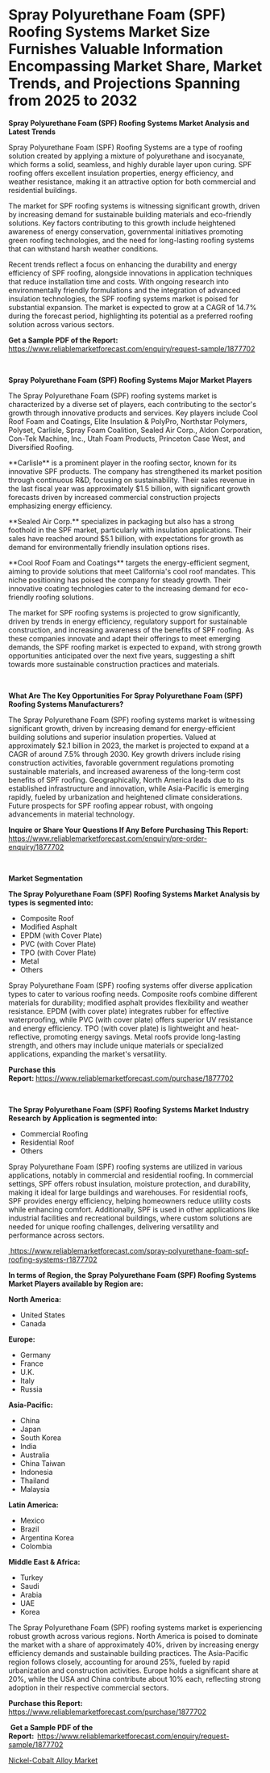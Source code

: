<p><h1>Spray Polyurethane Foam (SPF) Roofing Systems Market Size Furnishes Valuable Information Encompassing Market Share, Market Trends, and Projections Spanning from 2025 to 2032</h1></p><p><strong>Spray Polyurethane Foam (SPF) Roofing Systems Market Analysis and Latest Trends</strong></p>
<p><p>Spray Polyurethane Foam (SPF) Roofing Systems are a type of roofing solution created by applying a mixture of polyurethane and isocyanate, which forms a solid, seamless, and highly durable layer upon curing. SPF roofing offers excellent insulation properties, energy efficiency, and weather resistance, making it an attractive option for both commercial and residential buildings. </p><p>The market for SPF roofing systems is witnessing significant growth, driven by increasing demand for sustainable building materials and eco-friendly solutions. Key factors contributing to this growth include heightened awareness of energy conservation, governmental initiatives promoting green roofing technologies, and the need for long-lasting roofing systems that can withstand harsh weather conditions. </p><p>Recent trends reflect a focus on enhancing the durability and energy efficiency of SPF roofing, alongside innovations in application techniques that reduce installation time and costs. With ongoing research into environmentally friendly formulations and the integration of advanced insulation technologies, the SPF roofing systems market is poised for substantial expansion. The market is expected to grow at a CAGR of 14.7% during the forecast period, highlighting its potential as a preferred roofing solution across various sectors.</p></p>
<p><strong>Get a Sample PDF of the Report:&nbsp;</strong> <a href="https://www.reliablemarketforecast.com/enquiry/request-sample/1877702?utm_campaign=1108&utm_medium=2&utm_source=Github&utm_content=ia&utm_term=04022025&utm_id=spray-polyurethane-foam-spf-roofing-systems">https://www.reliablemarketforecast.com/enquiry/request-sample/1877702</a></p>
<p>&nbsp;</p>
<p><strong>Spray Polyurethane Foam (SPF) Roofing Systems Major Market Players</strong></p>
<p><p>The Spray Polyurethane Foam (SPF) roofing systems market is characterized by a diverse set of players, each contributing to the sector's growth through innovative products and services. Key players include Cool Roof Foam and Coatings, Elite Insulation & PolyPro, Northstar Polymers, Polyset, Carlisle, Spray Foam Coalition, Sealed Air Corp., Aldon Corporation, Con-Tek Machine, Inc., Utah Foam Products, Princeton Case West, and Diversified Roofing.</p><p>**Carlisle** is a prominent player in the roofing sector, known for its innovative SPF products. The company has strengthened its market position through continuous R&D, focusing on sustainability. Their sales revenue in the last fiscal year was approximately $1.5 billion, with significant growth forecasts driven by increased commercial construction projects emphasizing energy efficiency.</p><p>**Sealed Air Corp.** specializes in packaging but also has a strong foothold in the SPF market, particularly with insulation applications. Their sales have reached around $5.1 billion, with expectations for growth as demand for environmentally friendly insulation options rises.</p><p>**Cool Roof Foam and Coatings** targets the energy-efficient segment, aiming to provide solutions that meet California's cool roof mandates. This niche positioning has poised the company for steady growth. Their innovative coating technologies cater to the increasing demand for eco-friendly roofing solutions.</p><p>The market for SPF roofing systems is projected to grow significantly, driven by trends in energy efficiency, regulatory support for sustainable construction, and increasing awareness of the benefits of SPF roofing. As these companies innovate and adapt their offerings to meet emerging demands, the SPF roofing market is expected to expand, with strong growth opportunities anticipated over the next five years, suggesting a shift towards more sustainable construction practices and materials.</p></p>
<p>&nbsp;</p>
<p><strong>What Are The Key Opportunities For Spray Polyurethane Foam (SPF) Roofing Systems Manufacturers?</strong></p>
<p><p>The Spray Polyurethane Foam (SPF) roofing systems market is witnessing significant growth, driven by increasing demand for energy-efficient building solutions and superior insulation properties. Valued at approximately $2.1 billion in 2023, the market is projected to expand at a CAGR of around 7.5% through 2030. Key growth drivers include rising construction activities, favorable government regulations promoting sustainable materials, and increased awareness of the long-term cost benefits of SPF roofing. Geographically, North America leads due to its established infrastructure and innovation, while Asia-Pacific is emerging rapidly, fueled by urbanization and heightened climate considerations. Future prospects for SPF roofing appear robust, with ongoing advancements in material technology.</p></p>
<p><strong>Inquire or Share Your Questions If Any Before Purchasing This Report:</strong> <a href="https://www.reliablemarketforecast.com/enquiry/pre-order-enquiry/1877702?utm_campaign=1108&utm_medium=2&utm_source=Github&utm_content=ia&utm_term=04022025&utm_id=spray-polyurethane-foam-spf-roofing-systems">https://www.reliablemarketforecast.com/enquiry/pre-order-enquiry/1877702</a></p>
<p>&nbsp;</p>
<p><strong>Market Segmentation</strong></p>
<p><strong>The Spray Polyurethane Foam (SPF) Roofing Systems Market Analysis by types is segmented into:</strong></p>
<p><ul><li>Composite Roof</li><li>Modified Asphalt</li><li>EPDM (with Cover Plate)</li><li>PVC (with Cover Plate)</li><li>TPO (with Cover Plate)</li><li>Metal</li><li>Others</li></ul></p>
<p><p>Spray Polyurethane Foam (SPF) roofing systems offer diverse application types to cater to various roofing needs. Composite roofs combine different materials for durability; modified asphalt provides flexibility and weather resistance. EPDM (with cover plate) integrates rubber for effective waterproofing, while PVC (with cover plate) offers superior UV resistance and energy efficiency. TPO (with cover plate) is lightweight and heat-reflective, promoting energy savings. Metal roofs provide long-lasting strength, and others may include unique materials or specialized applications, expanding the market's versatility.</p></p>
<p><strong>Purchase this Report:&nbsp;</strong><a href="https://www.reliablemarketforecast.com/purchase/1877702?utm_campaign=1108&utm_medium=2&utm_source=Github&utm_content=ia&utm_term=04022025&utm_id=spray-polyurethane-foam-spf-roofing-systems">https://www.reliablemarketforecast.com/purchase/1877702</a></p>
<p>&nbsp;</p>
<p><strong>The Spray Polyurethane Foam (SPF) Roofing Systems Market Industry Research by Application is segmented into:</strong></p>
<p><ul><li>Commercial Roofing</li><li>Residential Roof</li><li>Others</li></ul></p>
<p><p>Spray Polyurethane Foam (SPF) roofing systems are utilized in various applications, notably in commercial and residential roofing. In commercial settings, SPF offers robust insulation, moisture protection, and durability, making it ideal for large buildings and warehouses. For residential roofs, SPF provides energy efficiency, helping homeowners reduce utility costs while enhancing comfort. Additionally, SPF is used in other applications like industrial facilities and recreational buildings, where custom solutions are needed for unique roofing challenges, delivering versatility and performance across sectors.</p></p>
<p><a href="https://www.reliablemarketforecast.com/spray-polyurethane-foam-spf-roofing-systems-r1877702?utm_campaign=1108&utm_medium=2&utm_source=Github&utm_content=ia&utm_term=04022025&utm_id=spray-polyurethane-foam-spf-roofing-systems">&nbsp;https://www.reliablemarketforecast.com/spray-polyurethane-foam-spf-roofing-systems-r1877702</a></p>
<p><strong>In terms of Region, the Spray Polyurethane Foam (SPF) Roofing Systems Market Players available by Region are:</strong></p>
<p>
    <p> <strong> North America: </strong>
        <ul>
            <li>United States</li>
            <li>Canada</li>
        </ul>
        </p> 
    <p> <strong> Europe: </strong>
        <ul>
            <li>Germany</li>
            <li>France</li>
            <li>U.K.</li>
            <li>Italy</li>
            <li>Russia</li>
        </ul>
        </p> 
    <p> <strong> Asia-Pacific: </strong>
        <ul>
            <li>China</li>
            <li>Japan</li>
            <li>South Korea</li>
            <li>India</li>
            <li>Australia</li>
            <li>China Taiwan</li>
            <li>Indonesia</li>
            <li>Thailand</li>
            <li>Malaysia</li>
        </ul>
        </p> 
    <p> <strong> Latin America: </strong>
        <ul>
            <li>Mexico</li>
            <li>Brazil</li>
            <li>Argentina Korea</li>
            <li>Colombia</li>
        </ul>
        </p> 
    <p> <strong> Middle East & Africa: </strong>
        <ul>
            <li>Turkey</li>
            <li>Saudi</li>
            <li>Arabia</li>
            <li>UAE</li>
            <li>Korea</li>
        </ul>
    </p>
    </p>
<p><p>The Spray Polyurethane Foam (SPF) roofing systems market is experiencing robust growth across various regions. North America is poised to dominate the market with a share of approximately 40%, driven by increasing energy efficiency demands and sustainable building practices. The Asia-Pacific region follows closely, accounting for around 25%, fueled by rapid urbanization and construction activities. Europe holds a significant share at 20%, while the USA and China contribute about 10% each, reflecting strong adoption in their respective commercial sectors.</p></p>
<p><strong>Purchase this Report: </strong><a href="https://www.reliablemarketforecast.com/purchase/1877702?utm_campaign=1108&utm_medium=2&utm_source=Github&utm_content=ia&utm_term=04022025&utm_id=spray-polyurethane-foam-spf-roofing-systems">https://www.reliablemarketforecast.com/purchase/1877702</a></p>
<p>&nbsp;<strong>Get a Sample PDF of the Report:&nbsp;&nbsp;</strong><a href="https://www.reliablemarketforecast.com/enquiry/request-sample/1877702?utm_campaign=1108&utm_medium=2&utm_source=Github&utm_content=ia&utm_term=04022025&utm_id=spray-polyurethane-foam-spf-roofing-systems">https://www.reliablemarketforecast.com/enquiry/request-sample/1877702</a></p>
<p><strong></strong></p>
<p><p><a href="https://github.com/CliffMedina6/Market-Research-Report-List-7/blob/main/nickel-cobalt-alloy-market.md?utm_campaign=1108&utm_medium=2&utm_source=Github&utm_content=ia&utm_term=04022025&utm_id=spray-polyurethane-foam-spf-roofing-systems">Nickel-Cobalt Alloy Market</a></p></p>
